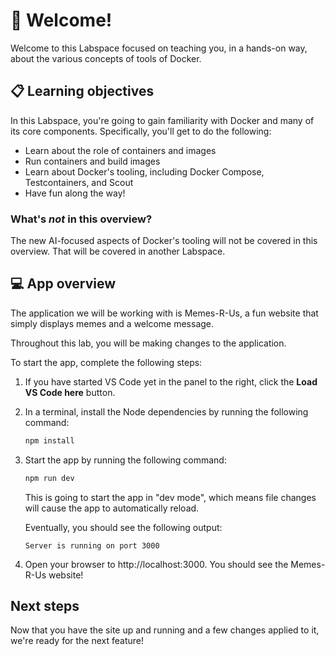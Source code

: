 # 👋 Welcome!

Welcome to this Labspace focused on teaching you, in a hands-on way, about the various concepts of tools of Docker.

## 📋 Learning objectives

In this Labspace, you're going to gain familiarity with Docker and many of its core components. Specifically, you'll get to do the following:

- Learn about the role of containers and images
- Run containers and build images
- Learn about Docker's tooling, including Docker Compose, Testcontainers, and Scout
- Have fun along the way!

### What's _not_ in this overview?

The new AI-focused aspects of Docker's tooling will not be covered in this overview. That will be covered in another Labspace.

## 💻 App overview

The application we will be working with is Memes-R-Us, a fun website that simply displays memes and a welcome message.

Throughout this lab, you will be making changes to the application.

To start the app, complete the following steps:

1. If you have started VS Code yet in the panel to the right, click the **Load VS Code here** button.

2. In a terminal, install the Node dependencies by running the following command:

    ```sh
    npm install
    ```

3. Start the app by running the following command:

    ```sh
    npm run dev
    ```

    This is going to start the app in "dev mode", which means file changes will cause the app to automatically reload.

    Eventually, you should see the following output:

    ```plaintext
    Server is running on port 3000
    ```

4. Open your browser to http://localhost:3000. You should see the Memes-R-Us website!

## Next steps

Now that you have the site up and running and a few changes applied to it, we're ready for the next feature!
